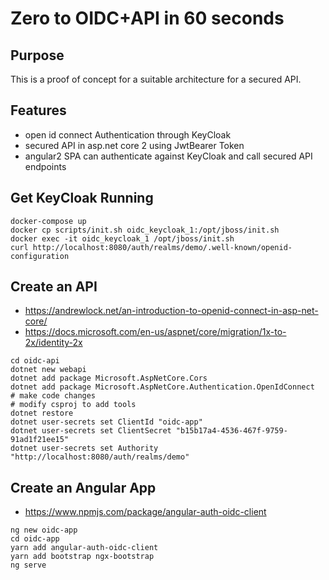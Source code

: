 # Zero to OIDC+API in 60 seconds

## Purpose
This is a proof of concept for a suitable architecture for a secured API.

## Features

- open id connect Authentication through KeyCloak
- secured API in asp.net core 2 using JwtBearer Token
- angular2 SPA can authenticate against KeyCloak and call secured API endpoints


## Get KeyCloak Running
```
docker-compose up
docker cp scripts/init.sh oidc_keycloak_1:/opt/jboss/init.sh
docker exec -it oidc_keycloak_1 /opt/jboss/init.sh
curl http://localhost:8080/auth/realms/demo/.well-known/openid-configuration
```

## Create an API
- https://andrewlock.net/an-introduction-to-openid-connect-in-asp-net-core/
- https://docs.microsoft.com/en-us/aspnet/core/migration/1x-to-2x/identity-2x

```
cd oidc-api
dotnet new webapi
dotnet add package Microsoft.AspNetCore.Cors
dotnet add package Microsoft.AspNetCore.Authentication.OpenIdConnect
# make code changes
# modify csproj to add tools
dotnet restore
dotnet user-secrets set ClientId "oidc-app"
dotnet user-secrets set ClientSecret "b15b17a4-4536-467f-9759-91ad1f21ee15"
dotnet user-secrets set Authority "http://localhost:8080/auth/realms/demo"
```

## Create an Angular App
- https://www.npmjs.com/package/angular-auth-oidc-client

```
ng new oidc-app
cd oidc-app
yarn add angular-auth-oidc-client
yarn add bootstrap ngx-bootstrap
ng serve
```
